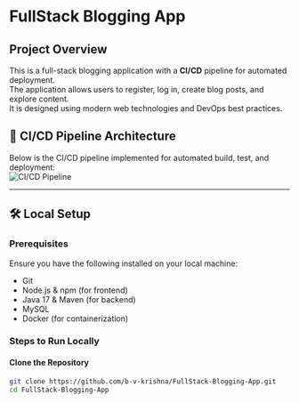 # FullStack Blogging App

## Project Overview
This is a full-stack blogging application with a **CI/CD** pipeline for automated deployment.  
The application allows users to register, log in, create blog posts, and explore content.  
It is designed using modern web technologies and DevOps best practices.

## 🚀 CI/CD Pipeline Architecture
Below is the CI/CD pipeline implemented for automated build, test, and deployment:  
![CI/CD Pipeline](https://github.com/user-attachments/assets/55768031-94a3-462a-a328-7a79119f00ae)

---

## 🛠️ Local Setup

### Prerequisites
Ensure you have the following installed on your local machine:

- Git
- Node.js & npm (for frontend)
- Java 17 & Maven (for backend)
- MySQL
- Docker (for containerization)

### Steps to Run Locally

#### Clone the Repository
```bash
git clone https://github.com/b-v-krishna/FullStack-Blogging-App.git
cd FullStack-Blogging-App
